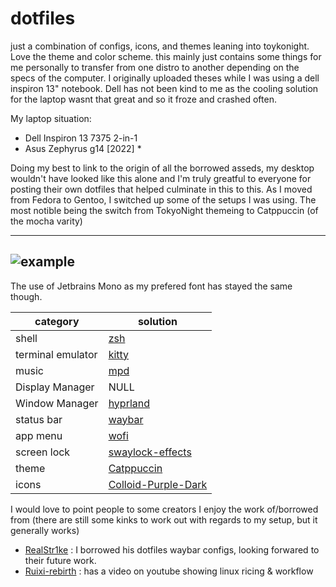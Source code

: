 # dotfiles

just a combination of configs, icons, and themes leaning into toykonight. Love the theme and color scheme. this mainly just contains some things for me personally to transfer from one distro to another depending on the specs of the computer. I originally uploaded theses while I was using a dell inspiron 13" notebook. Dell has not been kind to me as the cooling solution for the laptop wasnt that great and so it froze and crashed often. 

My laptop situation:
- Dell Inspiron 13 7375 2-in-1
- Asus Zephyrus g14 [2022] * 

Doing my best to link to the origin of all the borrowed asseds, my desktop wouldn't have looked like this alone and I'm truly greatful to everyone for posting their own dotfiles that helped culminate in this to this. As I moved from Fedora to Gentoo, I switched up some of the setups I was using. The most notible being the switch from TokyoNight themeing to Catppuccin (of the mocha varity) 

---
![example](pictures/screenshot.png)
---

The use of Jetbrains Mono as my prefered font has stayed the same though. 

| category | solution |
| -------- | -------- |
| shell		 | [zsh](https://zsh.sourceforge.io/Arc/source.html)			|
| terminal emulator | [kitty](https://github.com/kovidgoyal/kitty)   | 
| music		 | [mpd](https://github.com/MusicPlayerDaemon/MPD)			|
| Display Manager	 | NULL			|
| Window Manager	 | [hyprland](https://github.com/hyprwm/Hyprland)      |
| status bar | [waybar](https://github.com/Alexays/Waybar)      |
| app menu	| [wofi](https://hg.sr.ht/~scoopta/wofi)			|
| screen lock | [swaylock-effects](https://github.com/mortie/swaylock-effects)   |
| theme	 | [Catppuccin](https://github.com/catppuccin/gtk)  | 
| icons	 | [Colloid-Purple-Dark](https://github.com/vinceliuice/Colloid-icon-theme)		|

I would love to point people to some creators I enjoy the work of/borrowed from (there are still some kinks to work out with regards to my setup, but it generally works) 

- [RealStr1ke](https://github.com/RealStr1ke) : I borrowed his dotfiles waybar configs, looking forwared to their future work.
- [Ruixi-rebirth](https://github.com/Ruixi-rebirth) : has a video on youtube showing linux ricing & workflow
